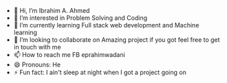 - 👋 Hi, I’m Ibrahim A. Ahmed
- 👀 I’m interested in Problem Solving and Coding
- 🌱 I’m currently learning Full stack web development and Machine learning
- 💞️ I’m looking to collaborate on Amazing project if you got feel free to get in touch with me
- 📫 How to reach me FB eprahimwadani
- 😄 Pronouns: He
- ⚡ Fun fact: I ain't sleep at night when I got a project going on

<!---
engwadani/engwadani is a ✨ special ✨ repository because its `README.md` (this file) appears on your GitHub profile.
You can click the Preview link to take a look at your changes.
--->
